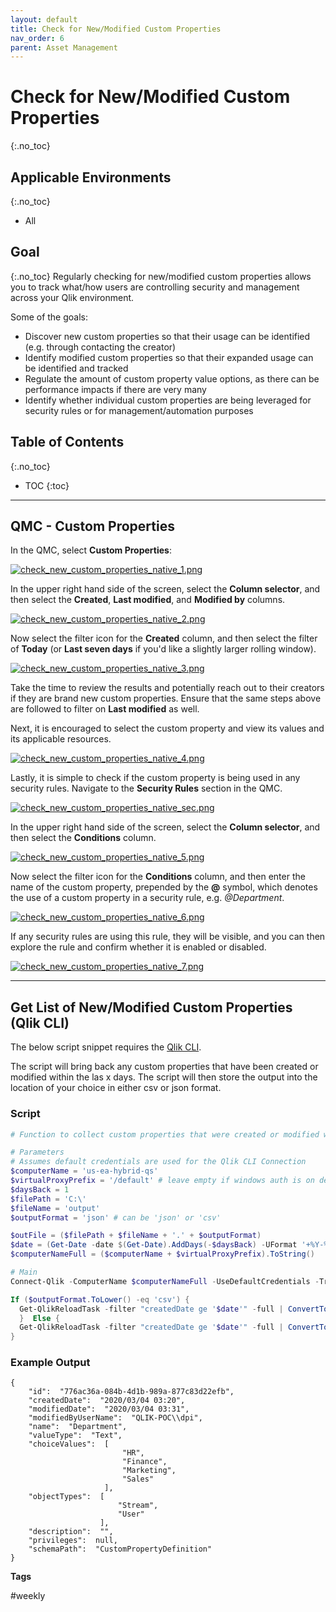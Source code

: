 ```yaml
---
layout: default
title: Check for New/Modified Custom Properties
nav_order: 6
parent: Asset Management
---
```


# Check for New/Modified Custom Properties <i class="fas fa-dolly-flatbed fa-xs" title="Shipped | Native Capability"></i> <i class="fas fa-file-code fa-xs" title="API | Requires Script"></i>
{:.no_toc}

## Applicable Environments
{:.no_toc}
- All

## Goal
{:.no_toc}
Regularly checking for new/modified custom properties allows you to track what/how users are controlling security and management across your Qlik environment.

Some of the goals:
  - Discover new custom properties so that their usage can be identified (e.g. through contacting the creator)
  - Identify modified custom properties so that their expanded usage can be identified and tracked
  - Regulate the amount of custom property value options, as there can be performance impacts if there are very many
  - Identify whether individual custom properties are being leveraged for security rules or for management/automation purposes

## Table of Contents
{:.no_toc}

* TOC
{:toc}
-------------------------

## QMC - Custom Properties <i class="fas fa-dolly-flatbed fa-xs" title="Shipped | Native Capability"></i>

In the QMC, select **Custom Properties**:

[![check_new_custom_properties_native_1.png](images/check_new_custom_properties_native_1.png)](https://raw.githubusercontent.com/qs-admin-guide/qs-admin-guide/master/docs/asset_management/apps/images/check_new_custom_properties_native_1.png)

In the upper right hand side of the screen, select the **Column selector**, and then select the **Created**, **Last modified**, and **Modified by** columns.

[![check_new_custom_properties_native_2.png](images/check_new_custom_properties_native_2.png)](https://raw.githubusercontent.com/qs-admin-guide/qs-admin-guide/master/docs/asset_management/apps/images/check_new_custom_properties_native_2.png)

Now select the filter icon for the **Created** column, and then select the filter of **Today** (or **Last seven days** if you'd like a slightly larger rolling window).

[![check_new_custom_properties_native_3.png](images/check_new_custom_properties_native_3.png)](https://raw.githubusercontent.com/qs-admin-guide/qs-admin-guide/master/docs/asset_management/apps/images/check_new_custom_properties_native_3.png)

Take the time to review the results and potentially reach out to their creators if they are brand new custom properties. Ensure that the same steps above are followed to filter on **Last modified** as well.

Next, it is encouraged to select the custom property and view its values and its applicable resources.

[![check_new_custom_properties_native_4.png](images/check_new_custom_properties_native_4.png)](https://raw.githubusercontent.com/qs-admin-guide/qs-admin-guide/master/docs/asset_management/apps/images/check_new_custom_properties_native_4.png)

Lastly, it is simple to check if the custom property is being used in any security rules. Navigate to the **Security Rules** section in the QMC.

[![check_new_custom_properties_native_sec.png](images/check_new_custom_properties_native_sec.png)](https://raw.githubusercontent.com/qs-admin-guide/qs-admin-guide/master/docs/asset_management/apps/images/check_new_custom_properties_native_sec.png)

In the upper right hand side of the screen, select the **Column selector**, and then select the **Conditions** column.

[![check_new_custom_properties_native_5.png](images/check_new_custom_properties_native_5.png)](https://raw.githubusercontent.com/qs-admin-guide/qs-admin-guide/master/docs/asset_management/apps/images/check_new_custom_properties_native_5.png)

Now select the filter icon for the **Conditions** column, and then enter the name of the custom property, prepended by the **@** symbol, which denotes the use of a custom property in a security rule, e.g. _@Department_.

[![check_new_custom_properties_native_6.png](images/check_new_custom_properties_native_6.png)](https://raw.githubusercontent.com/qs-admin-guide/qs-admin-guide/master/docs/asset_management/apps/images/check_new_custom_properties_native_6.png)

If any security rules are using this rule, they will be visible, and you can then explore the rule and confirm whether it is enabled or disabled.

[![check_new_custom_properties_native_7.png](images/check_new_custom_properties_native_7.png)](https://raw.githubusercontent.com/qs-admin-guide/qs-admin-guide/master/docs/asset_management/apps/images/check_new_custom_properties_native_7.png)

-------------------------

## Get List of New/Modified Custom Properties (Qlik CLI) <i class="fas fa-file-code fa-xs" title="API | Requires Script"></i>

The below script snippet requires the [Qlik CLI](../../tooling/qlik_cli.md).

The script will bring back any custom properties that have been created or modified within the las x days. The script will then store the output into the location of your choice in either csv or json format.

### Script
```powershell
# Function to collect custom properties that were created or modified within the last x days

# Parameters
# Assumes default credentials are used for the Qlik CLI Connection
$computerName = 'us-ea-hybrid-qs'
$virtualProxyPrefix = '/default' # leave empty if windows auth is on default VP
$daysBack = 1
$filePath = 'C:\'
$fileName = 'output'
$outputFormat = 'json' # can be 'json' or 'csv'

$outFile = ($filePath + $fileName + '.' + $outputFormat)
$date = (Get-Date -date $(Get-Date).AddDays(-$daysBack) -UFormat '+%Y-%m-%dT%H:%M:%S.000Z').ToString()
$computerNameFull = ($computerName + $virtualProxyPrefix).ToString()

# Main
Connect-Qlik -ComputerName $computerNameFull -UseDefaultCredentials -TrustAllCerts

If ($outputFormat.ToLower() -eq 'csv') {
  Get-QlikReloadTask -filter "createdDate ge '$date'" -full | ConvertTo-Csv -NoTypeInformation | Set-Content $outFile
  }  Else {
  Get-QlikReloadTask -filter "createdDate ge '$date'" -full | ConvertTo-Json | Set-Content $outFile
}
```

### Example Output
```
{
    "id":  "776ac36a-084b-4d1b-989a-877c83d22efb",
    "createdDate":  "2020/03/04 03:20",
    "modifiedDate":  "2020/03/04 03:31",
    "modifiedByUserName":  "QLIK-POC\\dpi",
    "name":  "Department",
    "valueType":  "Text",
    "choiceValues":  [
                         "HR",
                         "Finance",
                         "Marketing",
                         "Sales"
                     ],
    "objectTypes":  [
                        "Stream",
                        "User"
                    ],
    "description":  "",
    "privileges":  null,
    "schemaPath":  "CustomPropertyDefinition"
}
```

**Tags**

#weekly
